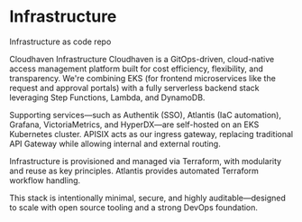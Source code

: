 # Infrastructure
Infrastructure as code repo

Cloudhaven Infrastructure
Cloudhaven is a GitOps-driven, cloud-native access management platform built for cost efficiency, flexibility, and transparency. We're combining EKS (for frontend microservices like the request and approval portals) with a fully serverless backend stack leveraging Step Functions, Lambda, and DynamoDB.

Supporting services—such as Authentik (SSO), Atlantis (IaC automation), Grafana, VictoriaMetrics, and HyperDX—are self-hosted on an EKS Kubernetes cluster. APISIX acts as our ingress gateway, replacing traditional API Gateway while allowing internal and external routing.

Infrastructure is provisioned and managed via Terraform, with modularity and reuse as key principles. Atlantis provides automated Terraform workflow handling.

This stack is intentionally minimal, secure, and highly auditable—designed to scale with open source tooling and a strong DevOps foundation.

